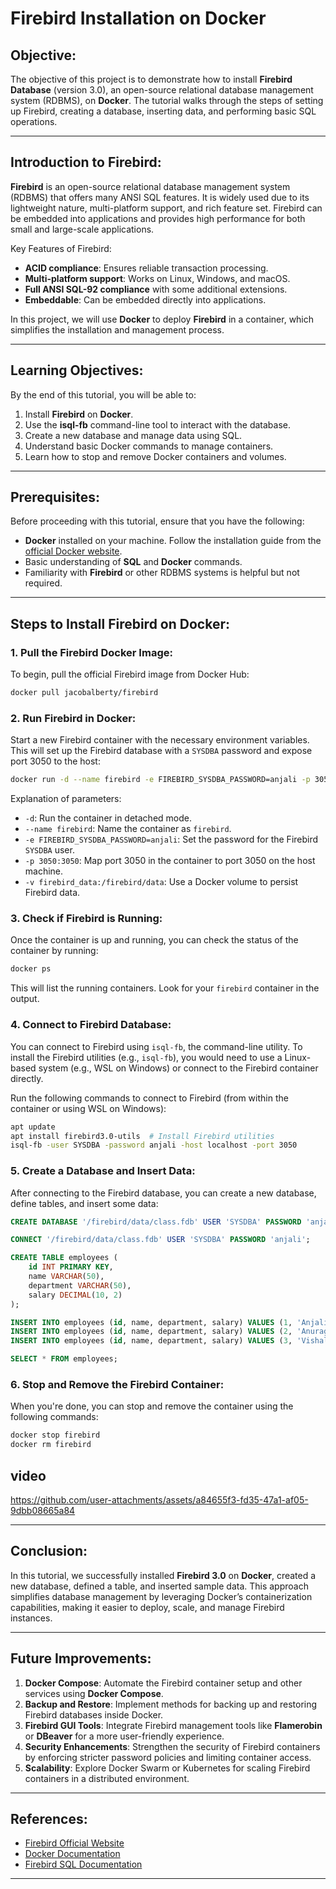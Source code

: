 
# Firebird Installation on Docker

## Objective:
The objective of this project is to demonstrate how to install **Firebird Database** (version 3.0), an open-source relational database management system (RDBMS), on **Docker**. The tutorial walks through the steps of setting up Firebird, creating a database, inserting data, and performing basic SQL operations.

---

## Introduction to Firebird:

**Firebird** is an open-source relational database management system (RDBMS) that offers many ANSI SQL features. It is widely used due to its lightweight nature, multi-platform support, and rich feature set. Firebird can be embedded into applications and provides high performance for both small and large-scale applications.

Key Features of Firebird:
- **ACID compliance**: Ensures reliable transaction processing.
- **Multi-platform support**: Works on Linux, Windows, and macOS.
- **Full ANSI SQL-92 compliance** with some additional extensions.
- **Embeddable**: Can be embedded directly into applications.

In this project, we will use **Docker** to deploy **Firebird** in a container, which simplifies the installation and management process.

---

## Learning Objectives:
By the end of this tutorial, you will be able to:
1. Install **Firebird** on **Docker**.
2. Use the **isql-fb** command-line tool to interact with the database.
3. Create a new database and manage data using SQL.
4. Understand basic Docker commands to manage containers.
5. Learn how to stop and remove Docker containers and volumes.

---

## Prerequisites:
Before proceeding with this tutorial, ensure that you have the following:
- **Docker** installed on your machine. Follow the installation guide from the [official Docker website](https://docs.docker.com/get-docker/).
- Basic understanding of **SQL** and **Docker** commands.
- Familiarity with **Firebird** or other RDBMS systems is helpful but not required.

---

## Steps to Install Firebird on Docker:

### 1. **Pull the Firebird Docker Image:**
   To begin, pull the official Firebird image from Docker Hub:
   ```bash
   docker pull jacobalberty/firebird
   ```

### 2. **Run Firebird in Docker:**
   Start a new Firebird container with the necessary environment variables. This will set up the Firebird database with a `SYSDBA` password and expose port 3050 to the host:
   ```bash
   docker run -d --name firebird -e FIREBIRD_SYSDBA_PASSWORD=anjali -p 3050:3050 -v firebird_data:/firebird/data jacobalberty/firebird
   ```

   Explanation of parameters:
   - `-d`: Run the container in detached mode.
   - `--name firebird`: Name the container as `firebird`.
   - `-e FIREBIRD_SYSDBA_PASSWORD=anjali`: Set the password for the Firebird `SYSDBA` user.
   - `-p 3050:3050`: Map port 3050 in the container to port 3050 on the host machine.
   - `-v firebird_data:/firebird/data`: Use a Docker volume to persist Firebird data.

### 3. **Check if Firebird is Running:**
   Once the container is up and running, you can check the status of the container by running:
   ```bash
   docker ps
   ```

   This will list the running containers. Look for your `firebird` container in the output.

### 4. **Connect to Firebird Database:**
   You can connect to Firebird using `isql-fb`, the command-line utility. To install the Firebird utilities (e.g., `isql-fb`), you would need to use a Linux-based system (e.g., WSL on Windows) or connect to the Firebird container directly.

   Run the following commands to connect to Firebird (from within the container or using WSL on Windows):
   ```bash
   apt update
   apt install firebird3.0-utils  # Install Firebird utilities
   isql-fb -user SYSDBA -password anjali -host localhost -port 3050
   ```

### 5. **Create a Database and Insert Data:**
   After connecting to the Firebird database, you can create a new database, define tables, and insert some data:
   ```sql
   CREATE DATABASE '/firebird/data/class.fdb' USER 'SYSDBA' PASSWORD 'anjali';

   CONNECT '/firebird/data/class.fdb' USER 'SYSDBA' PASSWORD 'anjali';

   CREATE TABLE employees (
       id INT PRIMARY KEY,
       name VARCHAR(50),
       department VARCHAR(50),
       salary DECIMAL(10, 2)
   );

   INSERT INTO employees (id, name, department, salary) VALUES (1, 'Anjali', 'Marketing', 100000.00);
   INSERT INTO employees (id, name, department, salary) VALUES (2, 'Anurag', 'IT', 60000.00);
   INSERT INTO employees (id, name, department, salary) VALUES (3, 'Vishal', 'Finance', 70000.00);

   SELECT * FROM employees;
   ```

### 6. **Stop and Remove the Firebird Container:**
   When you're done, you can stop and remove the container using the following commands:
   ```bash
   docker stop firebird
   docker rm firebird
   ```
## video

https://github.com/user-attachments/assets/a84655f3-fd35-47a1-af05-9dbb08665a84

---

## Conclusion:
In this tutorial, we successfully installed **Firebird 3.0** on **Docker**, created a new database, defined a table, and inserted sample data. This approach simplifies database management by leveraging Docker’s containerization capabilities, making it easier to deploy, scale, and manage Firebird instances.

---

## Future Improvements:
1. **Docker Compose**: Automate the Firebird container setup and other services using **Docker Compose**.
2. **Backup and Restore**: Implement methods for backing up and restoring Firebird databases inside Docker.
3. **Firebird GUI Tools**: Integrate Firebird management tools like **Flamerobin** or **DBeaver** for a more user-friendly experience.
4. **Security Enhancements**: Strengthen the security of Firebird containers by enforcing stricter password policies and limiting container access.
5. **Scalability**: Explore Docker Swarm or Kubernetes for scaling Firebird containers in a distributed environment.

---

## References:
- [Firebird Official Website](https://firebirdsql.org/)
- [Docker Documentation](https://docs.docker.com/)
- [Firebird SQL Documentation](https://firebirdsql.org/en/reference-manuals/)

---
